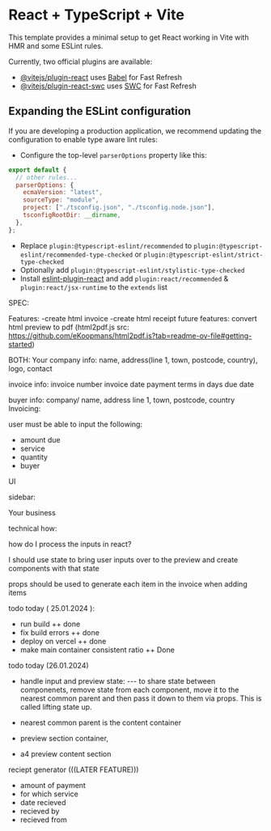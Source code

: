# React + TypeScript + Vite

This template provides a minimal setup to get React working in Vite with HMR and some ESLint rules.

Currently, two official plugins are available:

- [@vitejs/plugin-react](https://github.com/vitejs/vite-plugin-react/blob/main/packages/plugin-react/README.md) uses [Babel](https://babeljs.io/) for Fast Refresh
- [@vitejs/plugin-react-swc](https://github.com/vitejs/vite-plugin-react-swc) uses [SWC](https://swc.rs/) for Fast Refresh

## Expanding the ESLint configuration

If you are developing a production application, we recommend updating the configuration to enable type aware lint rules:

- Configure the top-level `parserOptions` property like this:

```js
export default {
  // other rules...
  parserOptions: {
    ecmaVersion: "latest",
    sourceType: "module",
    project: ["./tsconfig.json", "./tsconfig.node.json"],
    tsconfigRootDir: __dirname,
  },
};
```

- Replace `plugin:@typescript-eslint/recommended` to `plugin:@typescript-eslint/recommended-type-checked` or `plugin:@typescript-eslint/strict-type-checked`
- Optionally add `plugin:@typescript-eslint/stylistic-type-checked`
- Install [eslint-plugin-react](https://github.com/jsx-eslint/eslint-plugin-react) and add `plugin:react/recommended` & `plugin:react/jsx-runtime` to the `extends` list

SPEC:

Features:
-create html invoice
-create html receipt
future features:
convert html preview to pdf (html2pdf.js src: https://github.com/eKoopmans/html2pdf.js?tab=readme-ov-file#getting-started)

BOTH:
Your company info:
name, address(line 1, town, postcode, country), logo, contact

invoice info:
invoice number
invoice date
payment terms in days
due date

buyer info:
company/ name, address line 1, town, postcode, country
Invoicing:

user must be able to input the following:

- amount due
- service
- quantity
- buyer

UI

sidebar:

Your business

technical how:

how do I process the inputs in react?

I should use state to bring user inputs over to the preview and create components with that state

props should be used to generate each item in the invoice when adding items

todo today ( 25.01.2024 ):

- run build ++ done
- fix build errors ++ done
- deploy on vercel ++ done
- make main container consistent ratio ++ Done

todo today (26.01.2024)

- handle input and preview state:
  --- to share state between componenets, remove state from each component, move it to the
  nearest common parent and then pass it down to them via props. This is called lifting state up.

- nearest common parent is the content container

- preview section container,
- a4 preview content section

reciept generator (((LATER FEATURE)))

- amount of payment
- for which service
- date recieved
- recieved by
- recieved from
